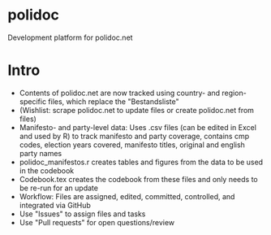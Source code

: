 # polidoc
Development platform for polidoc.net

# Intro
- Contents of polidoc.net are now tracked using country- and region-specific files, which replace the "Bestandsliste" 
- (Wishlist: scrape polidoc.net to update files or create polidoc.net from files)
- Manifesto- and party-level data: Uses .csv files (can be edited in Excel and used by R) to track manifesto and party coverage, contains cmp codes, election years covered, manifesto titles, original and english party names 
- polidoc_manifestos.r creates tables and figures from the data to be used in the codebook 
- Codebook.tex creates the codebook from these files and only needs to be re-run for an update 
- Workflow: Files are assigned, edited, committed, controlled, and integrated via GitHub
- Use "Issues" to assign files and tasks  
- Use "Pull requests" for open questions/review  

